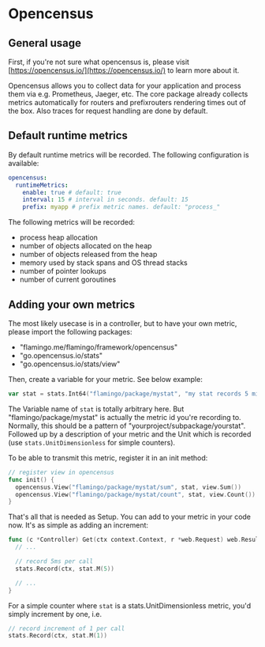 # Opencensus

## General usage

First, if you're not sure what opencensus is, please visit [https://opencensus.io/](https://opencensus.io/) to learn more about it.

Opencensus allows you to collect data for your application and process them via e.g. Prometheus, Jaeger, etc.
The core package already collects metrics automatically for routers and prefixrouters rendering times out of the box.
Also traces for request handling are done by default.

## Default runtime metrics

By default runtime metrics will be recorded. The following configuration is available:

```yaml
opencensus:
  runtimeMetrics:
    enable: true # default: true
    interval: 15 # interval in seconds. default: 15
    prefix: myapp # prefix metric names. default: "process_"
```

The following metrics will be recorded:
- process heap allocation
- number of objects allocated on the heap
- number of objects released from the heap
- memory used by stack spans and OS thread stacks
- number of pointer lookups
- number of current goroutines

## Adding your own metrics

The most likely usecase is in a controller, but to have your own metric, please import the following packages:

* "flamingo.me/flamingo/framework/opencensus"
* "go.opencensus.io/stats"
* "go.opencensus.io/stats/view"

Then, create a variable for your metric. See below example:

```go
var stat = stats.Int64("flamingo/package/mystat", "my stat records 5 milliseconds per call", stats.UnitMilliseconds)
```

The Variable name of `stat` is totally arbitrary here. But "flamingo/package/mystat" is actually the metric id you're recording to. Normally, this should be a pattern of
"yourproject/subpackage/yourstat". Followed up by a description of your metric and the Unit which is recorded (use `stats.UnitDimensionless` for simple counters).

To be able to transmit this metric, register it in an init method:

```go
// register view in opencensus
func init() {
  opencensus.View("flamingo/package/mystat/sum", stat, view.Sum())
  opencensus.View("flamingo/package/mystat/count", stat, view.Count())
}
```

That's all that is needed as Setup. You can add to your metric in your code now. It's as simple as adding an increment:

```go
func (c *Controller) Get(ctx context.Context, r *web.Request) web.Result {
  // ...

  // record 5ms per call
  stats.Record(ctx, stat.M(5))

  // ...
}
```

For a simple counter where `stat` is a stats.UnitDimensionless metric, you'd simply increment by one, i.e. 

```go
// record increment of 1 per call
stats.Record(ctx, stat.M(1))
```
